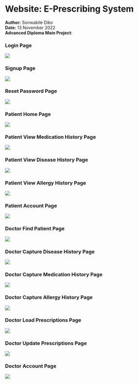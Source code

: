 # Website: E-Prescribing System
<b>Author:</b> Sonwabile Diko<br>
<b>Date:</b> 13 November 2022<br>
<b>Advanced Diploma Main Project</b>:<br>
### Login Page
<img src="https://github.com/SKDiko/Website/assets/93092941/c63dfb3d-4f22-43c2-ba31-5ade9f609d57"><br>
### Signup Page
<img src="https://github.com/SKDiko/Website/assets/93092941/2c24c682-6c6f-4914-aca5-7851f07e9ba5"><br>
### Reset Password Page
<img src="https://github.com/SKDiko/Website/assets/93092941/b7f12b68-711b-4401-8e98-da860475dbd0"><br>

### Patient Home Page
<img src="https://github.com/SKDiko/Website/assets/93092941/09848390-74e6-40c5-ba06-afc9d0e3acbe"><br>
### Patient View Medication History Page
<img src="https://github.com/SKDiko/Website/assets/93092941/5301c1af-883d-442d-b453-9098caad6a4c"><br>
### Patient View Disease History Page
<img src="https://github.com/SKDiko/Website/assets/93092941/3da4d851-cb6b-448e-ab11-3003863dbb52"><br>
### Patient View Allergy History Page
<img src="https://github.com/SKDiko/Website/assets/93092941/8daa9b89-fed1-45fb-adc1-60cce65f7ca8"><br>
### Patient Account Page
<img src="https://github.com/SKDiko/Website/assets/93092941/b8b2f63f-1706-4822-807c-a04263aeb743"><br>

### Doctor Find Patient Page
<img src="https://github.com/SKDiko/Website/assets/93092941/6a602793-e149-4c2a-9ca7-c790cb55da74"><br>
### Doctor Capture Disease History Page
<img src="https://github.com/SKDiko/Website/assets/93092941/7cced82e-d3b5-4227-a6b1-8875fc20d287"><br>
### Doctor Capture Medication History Page
<img src="https://github.com/SKDiko/Website/assets/93092941/43cc3262-0167-437b-aa91-d837367f6994"><br>
### Doctor Capture Allergy History Page
<img src="https://github.com/SKDiko/Website/assets/93092941/719acbf5-3cc7-4d4b-b1ce-41d314c6a8d4"><br>
### Doctor Load Prescriptions Page
<img src="https://github.com/SKDiko/Website/assets/93092941/c51ea3e0-e681-4719-9863-3d14caf56f65"><br>
### Doctor Update Prescriptions Page
<img src="https://github.com/SKDiko/Website/assets/93092941/7dd14cee-5b10-4760-9323-994e40b5c9bc"><br>
### Doctor Account Page
<img src="https://github.com/SKDiko/Website/assets/93092941/263e9d8a-48a1-41f1-8a32-3f830750cf8b"><br>

